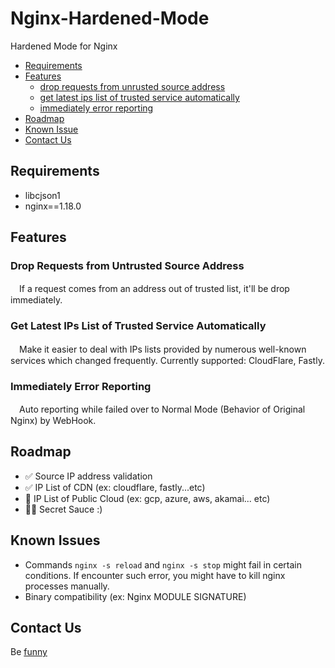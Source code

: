 # Nginx-Hardened-Mode

Hardened Mode for Nginx

+ [Requirements](#requirements)
+ [Features](#features)
  + [drop requests from unrusted source address](#drop-requests-from-untrusted-source-address)
  + [get latest ips list of trusted service automatically](#get-latest-ips-list-of-trusted-service-automatically)
  + [immediately error reporting](#immediately-error-reporting)
+ [Roadmap](#roadmap)
+ [Known Issue](#known-issue)
+ [Contact Us](#contact-us)

## Requirements
+ libcjson1
+ nginx==1.18.0

## Features
### Drop Requests from Untrusted Source Address
　If a request comes from an address out of trusted list, it'll be drop immediately.

### Get Latest IPs List of Trusted Service Automatically
　Make it easier to deal with IPs lists provided by numerous well-known services which changed frequently. Currently supported: CloudFlare, Fastly.

### Immediately Error Reporting
　Auto reporting while failed over to Normal Mode (Behavior of Original Nginx) by WebHook.
 
 ## Roadmap
 + ✅ Source IP address validation
 + ✅ IP List of CDN (ex: cloudflare, fastly...etc)
 + 🚀 IP List of Public Cloud (ex: gcp, azure, aws, akamai... etc)
 + 🚀🚀 Secret Sauce :)

## Known Issues
+ Commands `nginx -s reload` and `nginx -s stop` might fail in certain conditions. If encounter such error, you might have to kill nginx processes manually.
+ Binary compatibility (ex: Nginx MODULE SIGNATURE)

## Contact Us
Be [funny](mailto://info+hardened@funny.systems)
